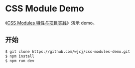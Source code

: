 # CSS Module Demo

《[CSS Modules 特性与项目实践](https://github.com/wjcj/blog/issues/36)》演示 demo。

## 开始

```bash
$ git clone https://github.com/wjcj/css-modules-demo.git
$ npm install
$ npm run dev
```